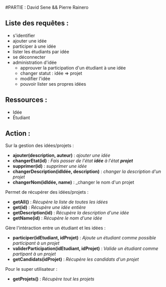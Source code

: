 #PARTIE : David Sene && Pierre Rainero

## Liste des requêtes :

- s'identifier
- ajouter une idée
- participer à une idée
- lister les étudiants par idée
- se déconnecter
- administration d'idée
	- approuver la participation d'un étudiant à une idée
	- changer statut : idée => projet
	- modifier l'idée
	- pouvoir lister ses propres idées

## Ressources :

- Idée
- Étudiant

## Action :

Sur la gestion des idées/projets : 

 - **ajouter(description, auteur)** : _ajouter une idée_
 - **changerEtat(id)** : _Fais passer de l'état **idée** à l'état **projet**_
 - **supprimer(id)** : _supprimer une idée_
 - **changerDescription(idIdée, description)** : _changer la description d'un projet_
 - **changerNom(idIdée, name)** : _changer le nom d'un projet
 
 Permet de récupérer des idées/projets :
 
 - **getAll()** : _Récupère la liste de toutes les idées_
 - **get(id)** : _Récupère une idée entière_
 - **getDescription(id)** : _Récupère la description d'une idée_
 - **getName(id)** : _Récupère le nom d'une idée_
 
 
 Gère l'intéraction entre un étudiant et les idées :
 
 - **participer(idEtudiant, idProjet)** : _Ajoute un étudiant comme possible participant à un projet_
 - **validerParticipation(idEtudiant, idProjet)** : _Valide un étudiant comme partipant à un projet_
 - **getCandidats(idProjet)** : _Récupère les candidats d'un projet_
 
 Pour le super utilisateur :
 
 - **getProjets()** : _Récupère tout les projets_